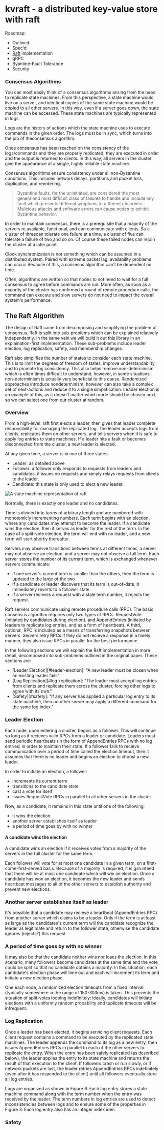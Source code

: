 # kvraft - a distributed key-value store with raft

Roadmap:
 - Outlined
 - Spec'd
 - [Raft][raft] implementation
 - gRPC
 - Byantine-Fault Tolerance
 - Security

### Consensus Algorithms

You can most easily think of a consensus algorithms arising from the need to
replicate state machines. From this perspective, a state machine would live on a
server, and identical copies of the same state machine would be copied to all other
servers. In this way, even if a server goes down, the state machine can be accessed.
These state machines are typically represented in logs

Logs are the history of actions which the state machine uses to execute commands in
the given order. The logs must be in sync, which turns into the job of theconsensus
algorithm.

Once consensus has been reached on the consistency of the logs/commands and they are
properly replicated, they are executed in order and the output is returned to
clients. In this way, all servers in the cluster give the appearance of a single,
highly reliable state machine.

Consensus algorithms ensure consistency under all non-Byzantine conditions.  This
includes network delays, partitions,and packet loss, duplication, and reordering.

> Byzantine faults, for the uninitiated, are considered the most generaland most
> difficult class of failures to handle and include any fault which presents
> differentsymptoms to different observers. Malicious attacks and software errors can
> cause nodes to exhibit Byzantine behavior.

In order to maintain consensus, there is a prerequisite that a majority of the
servers re available, functional, and can communicate with clients. So a cluster of
threecan tolerate one failure at a time, a cluster of five can tolerate a failure of
two,and so on. Of course these failed nodes can rejoin the cluster at a later point.

Clock synchronization is not something which can be assumed in a distributed system.
Paired with extreme packet lag, availability problems can occur. Because of this, a
consesus algorithm can't be dependent on time.

Often, algorithms are written so that nodes to not need to wait for a full consensus
to agree before commands are run. More often, as soon as a majority of the cluster
has confirmed a round of remote procedure calls, the command can execute and slow
servers do not need to impact the overall system's performance.

[raft]: https://raft.github.io/
[byzantine]:https://en.wikipedia.org/wiki/Byzantine_fault_tolerance
[byzantine-generals-problem]: https://www.andrew.cmu.edu/course/15-749/READINGS/required/resilience/lamport82.pdf
[time-clocks-and-the-ordering]:http://research.microsoft.com/en-us/um/people/lamport/pubs/pubs.html#time-clocks

## The Raft Algorithm

The design of Raft came from decomposing and simplifying the problem of consensus.
Raft is split into sub-problems which can be explained relatively independently. In
the same vein we will build it out this library in an explaination-first
implementation. These sub-problems include leader election, log replication, safety,
and membership changes.

Raft also simplifies the number of states to consider each state machine. This is to
limit the degrees of freedom of states, improve understandablity, and to promote log
consistency. This also helps remove non-determinism which is often times difficult to
understand, however, in some situations non-determinism is actually very beneficial
to this cause. Randomized approaches introduce nondeterminism, however can also take
a complex set of next-actions and reduce it to a single simplification. Leader
election is an example of this, as it doesn't matter which node should be chosen
next, so we can select one from our cluster at random.

### Overview

From a high-level: raft first elects a leader, then gives that leader complete
responsibility for managing the replicated log. The leader accepts logs from clients,
replicates them on other servers, and tells servers when it is safe to apply log
entries to state machines. If a leader hits a fault or becomes disconnected from the
cluster, a new leader is elected.

At any given time, a server is in one of three states:
 + Leader: as detailed above
 + Follower: a follower only responds to requests from leaders and candidates. it
   issues no requests and simply relays requests from clients to the leader.
 + Candidate: this state is only used to elect a new leader.

![A state machine representation of raft][raft-state-machine]

Normally, there is exactly one leader and no candidates.

Time is divided into _terms_ of arbitrary length and are numbered with monotomicly
incrementing numbers. Each term begins with an election, where any candidates may
attempt to become the leader. If a candidate wins the election, then it serves as
leader for the rest of the term. In the case of a split-vote election, the term will
end with no leader, and a new term will start shortly thereafter.

Servers may observe transitions between terms at different times, a server may not
observe an election, and a server may not observe a full term. Each server stores the
number of its current term, which is exchanged whenever servers communicate:
 + if one server's current term is smaller than the others, then the term is updated
   to the large of the two
 + if a candidate or leader discovers that its term is out-of-date, it immediately
   reverts to a follower state.
 + if a server recieves a request with a stale term number, it rejects the request.

Raft servers communicate using remote procedure calls (RPC). The basic consensus
algorithm requires only two types of RPCs: RequestVote (initiated by candidates
during election), and AppendEntries (initiated by leaders to replicate log entries,
and as a form of heartbeat). A third, optional, RPC is included as a means of
transferring snapshots between servers. Servers retry RPCs if they do not recieve a
response in a timely manner, they also issue RPCs in parallel for the best
performance.

In the following sections we will explain the Raft implementation in more detail,
decomposed into sub-problems outlined in the original paper. These sections are:
 + [Leader Election][#leader-election]: "A new leader must be closen when an existing
   leader fails"
 + [Log Replication][#log-replication]: "The leader must accept log entries from
   clients and replicate them across the cluster, forcing other logs to agree with
   its own."
 + [Safety][#safety]: "If any server has applied a particular log entry to its state
   machine, then no other server may apply a different command for the same log
   index."

[raft-state-machine]:https://adriancolyer.files.wordpress.com/2015/03/raft.jpg

### Leader Election

Each node, upon entering a cluster, begins as a follower. This will continue so long
as it recieves valid RPCs from a leader or candidate. Leaders must send periodic
heartbeats (in the form of AppendEntries RPCs with no log entries) in order to
maintain their state. If a follower fails to recieve communication over a period of
time called the election timeout, then it assumes that there is no leader and begins
an election to choost a new leader.

In order to initiate an election, a follower:
+ increments its current term
+ transitions to the candidate state
+ cast a vote for itself
+ issues RequestVote RPCs in parallel to all other servers in the cluster

Now, as a candidate, it remains in this state until one of the following:
+ it wins the election
+ another server establishes itself as leader
+ a period of time goes by with no winner

#### A candidate wins the election

A candidate wins an election if it receives votes from a majority of the servers in
the full cluster for the same term.

Each follower will vote for at most one candidate in a given term, on a
first-come-first-served basis. Because of a majority is required, it is garunteed
that there will be at most one candidate which will win an election. Once a candidate
has won an election, it becomes the new leader and sends heartbeat messages to all of
the other servers to establish authority and prevent new elections.

### Another server establishes itself as leader

It's possible that a candidate may recieve a heartbeat (AppendEntries RPC) from
another server which claims to be a leader. Only if the term is at least as large as
the candidates's current term will the candidate recognize the leader as legitimate
and return to the follower state, otherwise the candidate ignores (rejects?) this
request.

### A period of time goes by with no winner

It may also be that the candidate neither wins nor loses the election. In this
scenario, many followers become candidates at the same time and the vote could be
split so that no candidate obtains a majority. In this situation, each candidate's
election phase will time out and each will increment its term and initiate a new
election phase.

One each node, a randomized election timeouts from a fixed interval (typically
somewhere in the range of 150-300ms) is taken. This prevents the situation of
split-votes looping indefinitely: ideally, candidates will initiate elections with a
uniformly random probability and tuplicate timeouts will be infrequent.

### Log Replication

Once a leader has been elected, it begins servicing client requests. Each client
request contains a command to be executed by the replicated state machines. The
leader appends the command to its log as a new entry, then issues AppendEntries RPCs
in parallel to each of the other servers to replicate the entry. When the entry has
been safely replicated (as described below), the leader applies the entry to its
state machine and returns the result of that execution to the client. If followers
crash or run slowly, or if network packets are lost, the leader retries AppendEntries
RPCs indefinitely (even after it has responded to the client) until all followers
eventually store all log entries.

Logs are organized as shown in Figure 6. Each log entry stores a state machine
command along with the term number when the entry was received by the leader. The
term numbers in log entries are used to detect inconsistencies between logs and to
ensure some of the properties in Figure 3. Each log entry also has an integer index
iden

### Safety


